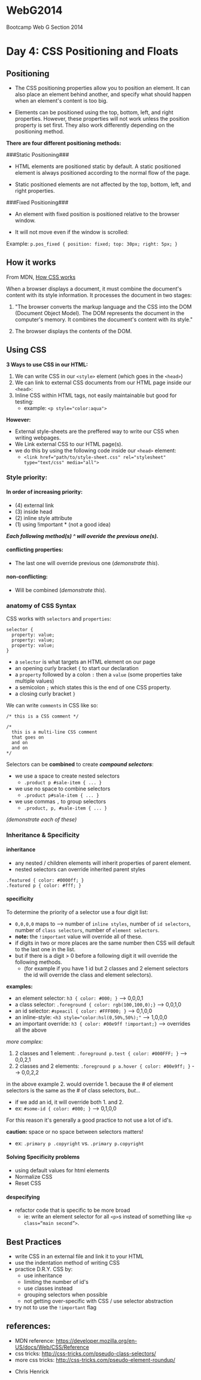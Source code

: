 WebG2014
========

Bootcamp Web G Section 2014


Day 4: CSS Positioning and Floats
=========================

## Positioning

- The CSS positioning properties allow you to position an element. It can also place an element behind another, and specify what should happen when an element's content is too big.

- Elements can be positioned using the top, bottom, left, and right properties. However, these properties will not work unless the position property is set first. They also work differently depending on the positioning method.

**There are four different positioning methods:**


###Static Positioning###
- HTML elements are positioned static by default. A static positioned element is always positioned according to the normal flow of the page.

- Static positioned elements are not affected by the top, bottom, left, and right properties.


###Fixed Positioning###
- An element with fixed position is positioned relative to the browser window.

- It will not move even if the window is scrolled:

Example:
`p.pos_fixed {
    position: fixed;
    top: 30px;
    right: 5px;
}`




## How it works
From MDN, [How CSS works](https://developer.mozilla.org/en-US/docs/Web/Guide/CSS/Getting_started/How_CSS_works)

When a browser displays a document, it must combine the document's content with its style information. It processes the document in two stages:

1. "The browser converts the markup language and the CSS into the DOM (Document Object Model). The DOM represents the document in the computer's memory. It combines the document's content with its style."

2. The browser displays the contents of the DOM.
 

## Using CSS
__3 Ways to use CSS in our HTML:__

1. We can write CSS in our `<style>` element (which goes in the `<head>`)
2. We can link to external CSS documents from our HTML page inside our `<head>`: 
3. Inline CSS within HTML tags, not easily maintainable but good for testing: 
    - example: `<p style="color:aqua">`  

__However:__

- External style-sheets are the preffered way to write our CSS when writing webpages.
- We Link external CSS to our HTML page(s).
- we do this by using the following code inside our `<head>` element: 
  - `<link href="path/to/style-sheet.css" rel="stylesheet" type="text/css" media="all">`

### Style priority:
#### In order of increasing priority:
- (4) external link
- (3) inside head 
- (2) inline style attribute
- (1) using !important * (not a good idea)

**_Each following method(s) ^ will overide the previous one(s)._**

#### conflicting properties:
- The last one will override previous one (_demonstrate this_).

#### non-conflicting:
- Will be combined (_demonstrate this_).


### anatomy of CSS Syntax
CSS works with `selectors` and `properties`:
 
 ```
 selector {
   property: value;
   property: value;
   property: value;
 }
 ```
* a `selector` is what targets an HTML element on our page
* an opening curly bracket `{` to start our declaration
* a `property` followed by a colon `:` then a `value` (some properties take multiple values)
* a semicolon `;` which states this is the end of one CSS property.
* a closing curly bracket `}`

We can write `comments` in CSS like so:

```
/* this is a CSS comment */

/*
  this is a multi-line CSS comment
  that goes on
  and on
  and on
*/
```

Selectors can be __combined__ to create __*compound selectors*__:

* we use a space to create nested selectors
  * `.product p #sale-item { ... }`
* we use no space to combine selectors
  * `.product p#sale-item { ... }`
* we use commas `,` to group selectors
  * `.product, p, #sale-item { ... }`
  
_(demonstrate each of these)_

### Inheritance & Specificity

#### inheritance
- any nested / children elements will inherit properties of parent element.
- nested selectors can override inherited parent styles

```
.featured { color: #0000ff; }
.featured p { color: #fff; }
```
#### specificity

To determine the priority of a selector use a four digit list: 
  
- `0,0,0,0` maps to —> number of `inline styles`, number of `id selectors`, number of `class selectors`, number of `element selectors`.
- __note:__ the `!important` value will override all of these.
- if digits in two or more places are the same number then CSS will default to the last one in the list.
- but if there is a digit > 0 before a following digit it will override the following methods.
  - (for example if you have 1 id but 2 classes and 2 element selectors the id will override the class and element selectors).

__examples:__

- an element selector: `h3 { color: #000; }` --> 0,0,0,1
- a class selector: `.foreground { color: rgb(100,100,0);}` --> 0,0,1,0
- an id selector: `#speacil { color: #FFF000; }` --> 0,1,0,0
- an inline-style: `<h3 style="color:hsl(0,50%,50%);"` --> 1,0,0,0
- an important override: `h3 { color: #00e9ff !important;}` --> overrides all the above

_more complex:_

1. 2 classes and 1 element: `.foreground p.test { color: #000FFF; }` --> 0,0,2,1
2. 2 classes and 2 elements: `.foreground p a.hover { color: #00e9ff; }` --> 0,0,2,2

in the above example 2. would override 1. because the # of element selectors is the same as the # of class selectors, _but..._

- if we add an id, it will override both 1. and 2.
- ex: `#some-id { color: #000; }` --> 0,1,0,0

For this reason it's generally a good practice to not use a lot of id's.

__caution:__ space or no space between selectors matters!

- ex: `.primary p .copyright` vs. `.primary p.copyright`

#### Solving Specificity problems
- using default values for html elements
- Normalize CSS
- Reset CSS

#### despecifying
- refactor code that is specific to be more broad
  - ie: write an element selector for all `<p>`s instead of something like `<p class=“main second”>`.

## Best Practices
- write CSS in an external file and link it to your HTML
- use the indentation method of writing CSS
- practice D.R.Y. CSS by:
  - use inheritance 
  - limiting the number of id's
  - use classes instead
  - grouping selectors when possible
  - not getting over-specific with CSS / use selector abstraction
- try not to use the `!important` flag


## references:
- MDN reference: https://developer.mozilla.org/en-US/docs/Web/CSS/Reference
- css tricks: http://css-tricks.com/pseudo-class-selectors/
- more css tricks: http://css-tricks.com/pseudo-element-roundup/

* Chris Henrick
